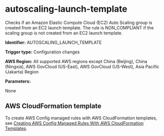 # autoscaling\-launch\-template<a name="autoscaling-launch-template"></a>

Checks if an Amazon Elastic Compute Cloud \(EC2\) Auto Scaling group is created from an EC2 launch template\. The rule is NON\_COMPLIANT if the scaling group is not created from an EC2 launch template\. 

**Identifier:** AUTOSCALING\_LAUNCH\_TEMPLATE

**Trigger type:** Configuration changes

**AWS Region:** All supported AWS regions except China \(Beijing\), China \(Ningxia\), AWS GovCloud \(US\-East\), AWS GovCloud \(US\-West\), Asia Pacific \(Jakarta\) Region

**Parameters:**

None  

## AWS CloudFormation template<a name="w79aac11c32c17b9c47c15"></a>

To create AWS Config managed rules with AWS CloudFormation templates, see [Creating AWS Config Managed Rules With AWS CloudFormation Templates](aws-config-managed-rules-cloudformation-templates.md)\.
